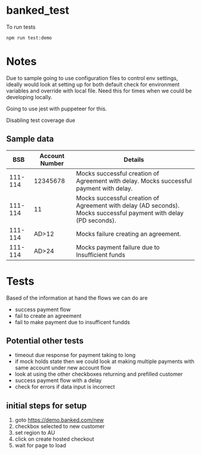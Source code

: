 # banked_test

To run tests

    npm run test:demo

# Notes
 
Due to sample going to use configuration files to control env settings, ideally would look at setting up for both default check for environment variables and override with local file.   Need this for times when we could be developing locally.

Going to use jest with puppeteer for this.

Disabling test coverage due


## Sample data

| BSB | Account Number | Details |
| --- | -------------- | -------- |
| 111-114 | 12345678 | Mocks successful creation of Agreement with delay. Mocks successful payment with delay. |
| 111-114 | <AD><PD>11 | Mocks successful creation of Agreement with delay (AD seconds). Mocks successful payment with delay (PD seconds). |
| 111-114 | AD><PD>12 | Mocks failure creating an agreement.|
| 111-114 | AD><PD>24 | Mocks payment failure due to Insufficient funds |


# Tests

Based of the information at hand the flows we can do are

- success payment flow
- fail to create an agreement
- fail to make payment due to insufficent fundds

## Potential other tests


- timeout due response for payment taking to long
- if mock holds state then we could look at making multiple payments with same account under new account flow
- look at using the other checkboxes returning and prefilled customer 
- success payment flow with a delay 
- check for errors if data input is incorrect


## initial steps for setup
1. goto https://demo.banked.com/new
2. checkbox selected to new customer 
3. set region to AU
4. click on create hosted checkout
5. wait for page to load


